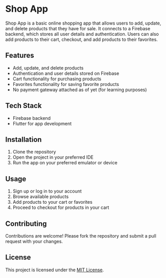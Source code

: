 # Shop App

Shop App is a basic online shopping app that allows users to add, update, and delete products that they have for sale. It connects to a Firebase backend, which stores all user details and authentication. Users can also add products to their cart, checkout, and add products to their favorites.

## Features

- Add, update, and delete products
- Authentication and user details stored on Firebase
- Cart functionality for purchasing products
- Favorites functionality for saving favorite products
- No payment gateway attached as of yet (for learning purposes)

## Tech Stack

- Firebase backend
- Flutter for app development

## Installation

1. Clone the repository
2. Open the project in your preferred IDE
3. Run the app on your preferred emulator or device

## Usage

1. Sign up or log in to your account
2. Browse available products
3. Add products to your cart or favorites
4. Proceed to checkout for products in your cart

## Contributing

Contributions are welcome! Please fork the repository and submit a pull request with your changes.

## License

This project is licensed under the [MIT License](https://opensource.org/licenses/MIT).
